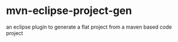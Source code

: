 mvn-eclipse-project-gen
=======================

an eclipse plugin to generate a flat project from a maven based code project
